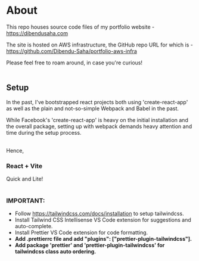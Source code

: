 # About
This repo houses source code files of my portfolio website - <br />https://dibendusaha.com 

The site is hosted on AWS infrastructure, the GitHub repo URL for which is - <br />https://github.com/Dibendu-Saha/portfolio-aws-infra

Please feel free to roam around, in case you're curious!
<br /><br />

## Setup
In the past, I've bootstrapped react projects both using 'create-react-app' as well as the plain and not-so-simple Webpack and Babel in the past.

While Facebook's 'create-react-app' is heavy on the initial installation and the overall package, setting up with webpack demands heavy attention and time during the setup process.
<br /><br />

Hence,
### React + Vite <br />
Quick and Lite!
<br /><br />

### IMPORTANT:

- Follow https://tailwindcss.com/docs/installation to setup tailwindcss.
- Install Tailwind CSS Intellisense VS Code extension for suggestions and auto-complete.
- Install Prettier VS Code extension for code formatting.
- **Add .prettierrc file and add "plugins": ["prettier-plugin-tailwindcss"].**
- **Add package 'prettier' and 'prettier-plugin-tailwindcss' for tailwindcss class auto ordering.**

